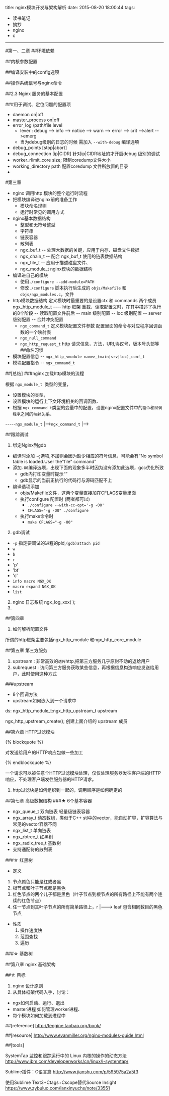 title: nginx模块开发与架构解析
date: 2015-08-20 18:00:44
tags:
- 读书笔记
- 摘抄
- nginx
- c
---
#第一、二章
##环境依赖

##内核参数配置

##编译安装中的config选项

##操作系统信号与nginx命令

##2.3 Nginx 服务的基本配置

###用于调试、定位问题的配置项
  
- daemon on|off
- master_process on|off
- error_log /path/file level
  + lever : debug --> info --> notice --> warn --> error --> crit -->alert -->emerg
  + 当为debug级别的日志的时候 需加入 `--with-debug` 编译选项
- debug_points [stop|abort]
- debug_connection [ip|CIDR] 针对ip|CIDR地址的才开启debug 级别的调试
- worker_rlimit_core size; 限制coredump文件大小
- working_directory path   配置coredump 文件所放置的目录
- 



#第三章 
-  nginx 调用http 模块的整个运行时流程
-  把模块编译进nginx前的准备工作    
    + 模块命名规则
    + 运行时常见的调用方式
- nginx基本数据结构
    + 整型和无符号整型
    + 字符串
    + 链表容器
    + 散列表
    + ngx_buf_t -- 处理大数据的关键，应用于内存、磁盘文件数据
    + ngx_chain_t -- 配合 ngx_buf_t 使用的链表数据结构
    + ngx_file_t -- 应用于描述磁盘文件、
    + ngx_module_t nginx模块的数据结构
- 编译进自己的模块
    + 使用`./configure --add-module=PATH` 
    + 修改`./configure` 脚本执行后生成的 `objs/Makefile` 和 `objs/ngx_modules.c`，文件
- http模块数据结构
 定义模块时最重要的是设置ctx 和 commands 两个成员
 ngx_http_module_t  ---- http 框架 重载、读取配置文时，在其中描述了执行的8个阶段
  -- 读取配置文件前后
  -- main 级别配置
  -- loc 级别配置
  -- server 级别配置
  -- 合并冲突配置
  + `ngx_command_t` 定义模块配置文件参数 配置里面的命令与对应程序回调函数的一个映射表
  + `ngx_null_command`
  + `ngx_http_request_t` http 请求信息，方法，URI,协议号，版本号头部等
##命名习惯
- 模块配置信息 -- `ngx_http_<module name>_(main|srv|loc)_conf_t`
- 模块配置指令 -- `ngx_command_t `


##[总结]
###nginx 加载http模块的流程

根据 `ngx_module_t `类型的变量，

- 设置模块的类型，
- 设置模块的运行上下文环境相关的回调函数、
- 根据 `ngx_command_t`类型的变量中的配置，设置nginx配置文件中的`指令`和`回调程序`之间的`映射`关系、

-----`ngx_module_t`
     |-->`ngx_command_t`
     |-->


##跟踪调试
1. 绑定Nginx到gdb
  - 编译时添加 `-g`选项,不加则会因为缺少相应的符号信息，可能会有“No symbol table is loaded.User the"file" command”
  - 添加`-O0`编译选项，出现下面的现象多半时因为没有添加此选项，gcc优化所致
    + gdb内打印变量时提示“<value optimized out>”
    + gdb显示的当前正执行的代码行与源码匹配不上
  - 编译选项添加
    + objs/Makefile文件，这两个变量直接加在CFLAGS变量里面
    + 执行configure 配置时 (两者都可以)
      * `./configure --with-cc-opt='-g -O0'`
      * `CFLAGS="-g -O0" ./configure`
    + 执行make命令时
      * `make CFLAGS="-g -O0"`
2. gdb调试
  - `-p` 指定要调试的进程的pid,`(gdb)attach pid`
  - `w`
  - `b`
  - `r`
  - 'p'
  - 'bt'
  - 'c'
  - `info macro NGX_OK`
  - `macro expand NGX_OK`
  - `list`
2. nginx 日志系统 ngx_log_xxx( );
3.  


##第四章

1. 如何解析配置文件


所谓的http框架主要包括ngx_http_module 和ngx_http_core_module


##第五章 第三方服务
1. upstream   : 非常高效的`透传`http,把第三方服务几乎原封不动的返给用户
2. subrequest : 访问第三方服务获取某些信息，再根据信息构造响应发送给用户，此时使用这种方式

###upstream
- 8个回调方法
- upstream如何嵌入到一个请求中

ds:
ngx_http_module_t:ngx_http_upstream_t upstream

ngx_http_upstream_create(); 创建上面介绍的 upstream 成员

##第六章 HTTP过滤模块

{% blockquote %}
 
 对发送给用户的HTTP响应包做一些加工

{% endblockquote %}

一个请求可以被任意个HTTP过滤模块处理，仅仅处理服务器发往客户端的HTTP响应，不处理客户端发往服务器的HTTP请求。

1. http过滤块是如何组织到一起的，调用顺序是如何确定的

##第七章 高级数据结构
###★ 6个基本容器
- ngx_queue_t 双向链表 轻量级链表容器
- ngx_array_t  动态数组，类似于C++ stl中的vector，能自动扩容，扩容算法与常见的vector容器不同
- ngx_list_t 单向链表
- ngx_rbtree_t  红黑树
- ngx_radix_tree_t 基数树
- 支持通配符的散列表

###☆  红黑树
- 定义
 1. 节点颜色只能是红或者黑
 1. 根节点和叶子节点都是黑色
 1. 红色节点的两个儿子都是黑色（叶子节点到根节点的所有路径上不能有两个连续的红色节点）
 1. 任一节点到其叶子节点的所有简单路径上，r |---> leaf 包含相同数目的黑色节点
- 性质
  1. 操作速度快
  2. 范围查找
  3. 遍历

###☆ 基数树

##第八章  nginx 基础架构

##☆ 目标
1. nginx 设计原则
2. 从具体框架代码入手，讨论：
  - ngx如何启动、运行、退出
  - master进程 如何管理worker进程、
  - 每个模块如何加载到进程中


##[reference]
http://tengine.taobao.org/book/

##[resource]
http://www.evanmiller.org/nginx-modules-guide.html

##[tools]

SystemTap 监控和跟踪运行中的 Linux 内核的操作的动态方法
http://www.ibm.com/developerworks/cn/linux/l-systemtap/

Sublime插件：C语言篇
http://www.jianshu.com/p/595975a2a5f3

使用Sublime Text3+Ctags+Cscope替代Source Insight
https://www.zybuluo.com/lanxinyuchs/note/33551